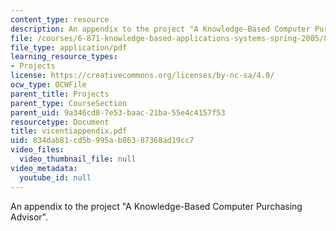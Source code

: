 ```yaml
---
content_type: resource
description: An appendix to the project "A Knowledge-Based Computer Purchasing Advisor".
file: /courses/6-871-knowledge-based-applications-systems-spring-2005/834dab81cd5b995ab86387368ad19cc7_vicentiappendix.pdf
file_type: application/pdf
learning_resource_types:
- Projects
license: https://creativecommons.org/licenses/by-nc-sa/4.0/
ocw_type: OCWFile
parent_title: Projects
parent_type: CourseSection
parent_uid: 9a346cd8-7e53-baac-21ba-55e4c4157f53
resourcetype: Document
title: vicentiappendix.pdf
uid: 834dab81-cd5b-995a-b863-87368ad19cc7
video_files:
  video_thumbnail_file: null
video_metadata:
  youtube_id: null
---
```

An appendix to the project "A Knowledge-Based Computer Purchasing Advisor".